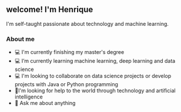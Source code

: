 ## welcome! I'm Henrique

I'm self-taught passionate about technology and machine learning.
### About me
- 💻 I'm currently finishing my master's degree
- 💻 I’m currently learning machine learning, deep learning and data science
- 💻 I'm looking to collaborate on data science projects or develop projects with Java or Python programming
- 🤔I'm looking for help to the world through technology and artificial intelligence
- 💬 Ask me about anything

